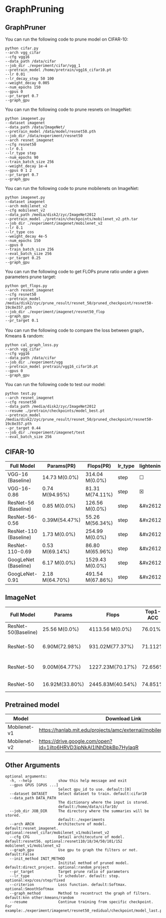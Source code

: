 # GraphPruning



## GraphPruner

You can run the following code to prune model on CIFAR-10:
```shell
python cifar.py 
--arch vgg_cifar 
--cfg vgg16 
--data_path /data/cifar 
--job_dir ./experiment/cifar/vgg_1 
--pretrain_model /home/pretrain/vgg16_cifar10.pt 
--lr 0.01 
--lr_decay_step 50 100 
--weight_decay 0.005  
--num_epochs 150 
--gpus 0
--pr_target 0.7 
--graph_gpu
```


 You can run the following code to prune resnets on ImageNet: 

```shell
python imagenet.py 
--dataset imagenet 
--data_path /data/ImageNet/ 
--pretrain_model /data/model/resnet50.pth 
--job_dir /data/experiment/resnet50 
--arch resnet_imagenet 
--cfg resnet50 
--lr 0.1 
--lr_type step
--num_epochs 90 
--train_batch_size 256 
--weight_decay 1e-4 
--gpus 0 1 2 
--pr_target 0.7 
--graph_gpu
```

 You can run the following code to prune mobilenets on ImageNet: 

```shell
python imagenet.py 
--dataset imagenet 
--arch mobilenet_v2 
--cfg mobilenet_v2 
--data_path /media/disk2/zyc/ImageNet2012 
--pretrain_model ./pretrain/checkpoints/mobilenet_v2.pth.tar 
--job_dir ./experiment/imagenet/mobilenet_v2 
--lr 0.1 
--lr_type cos
--weight_decay 4e-5 
--num_epochs 150 
--gpus 0  
--train_batch_size 256 
--eval_batch_size 256 
--pr_target 0.25
--graph_gpu
```

You can run the following code to get FLOPs prune ratio under a given parameters prune target:

```shell
python get_flops.py 
--arch resnet_imagenet 
--cfg resnet50 
--pretrain_model /media/disk2/zyc/prune_result/resnet_50/pruned_checkpoint/resnet50-19c8e357.pth 
--job_dir ./experiment/imagenet/resnet50_flop 
--graph_gpu 
--pr_target 0.1
```

You can run the following code to compare the loss between graph，Kmeans & random: 

```shell
python cal_graph_loss.py 
--arch vgg_cifar 
--cfg vgg16 
--data_path /data/cifar 
--job_dir ./experiment/vgg
--pretrain_model pretrain/vgg16_cifar10.pt 
--gpus 0 
--graph_gpu
```


You can run the following code to test our model:

```shell
python test.py
--arch resnet_imagenet 
--cfg resnet50 
--data_path /media/disk2/zyc/ImageNet2012 
--resume ./pretrain/checkpoints/model_best.pt 
--pretrain_model /media/disk2/zyc/prune_result/resnet_50/pruned_checkpoint/resnet50-19c8e357.pth 
--pr_target 0.44 
--job_dir ./experiment/imagenet/test 
--eval_batch_size 256
```
## CIFAR-10

| Full Model            | Params(PR)     | Flops(PR)       |lr_type | lightening | Accuracy | Model                                                        |
| --------------------- | -------------- | ----------------|------- | ---------- |-------- | ----------------------------------------------------------- |
| VGG-16 (Baseline)     | 14.73 M(0.0%)  | 314.04 M(0.0%)  | step   |  &#9744;   | 93.02%   | [pre-trained](https://drive.google.com/open?id=1sAax46mnA01qK6S_J5jFr19Qnwbl1gpm) |
| VGG-16-0.86           | 0.74 M(94.95%) | 81.31 M(74.11%) | step   |  &#x2612;   | 93.32%   | [pruned](https://drive.google.com/drive/folders/12LkQCfAPXHovR7mTYfOuyIfMuFoxaa4c?usp=sharing) |
| ResNet-56 (Baseline)  | 0.85 M(0.0%)   | 126.56 M(0.0%)  | step   |  &#x2612   | 93.26%   | [pre-trained](https://drive.google.com/open?id=1pt-LgK3kI_4ViXIQWuOP0qmmQa3p2qW5) |
| ResNet-56-0.56        | 0.39M(54.47%)  | 55.26 M(56.34%) | step   |  &#x2612   | 93.27%   | [pruned](https://drive.google.com/drive/folders/1Yijljk_-imnrlm8tPPq8UkXAdkSwp4MU?usp=sharing) |
| ResNet-110 (Baseline) | 1.73 M(0.0%)   | 254.99 M(0.0%)  | step   |  &#x2612   | 93.53%   | [pre-trained](https://drive.google.com/open?id=1Uqg8_J-q2hcsmYTAlRtknCSrkXDqYDMD) |
| ResNet-110-0.69       | 0.53 M(69.14%) | 86.80 M(65.96%) | step   |  &#x2612   | 93.71%   | [pruned](https://drive.google.com/drive/folders/1IrGVxCPBNHsd7LElehaRkHQhc1_Mvi15?usp=sharing) |
| GoogLeNet (Baseline)  | 6.17 M(0.0%)   | 1529.43 M(0.0%) | step   |  &#x2612   | 95.03%   | [pre-trained](https://drive.google.com/open?id=1YNno621EuTQTVY2cElf8YEue9J4W5BEd) |
| GoogLeNet-0.91        | 2.18 M(64.70%) | 491.54 M(67.86%)| step   |  &#x2612   | 94.85%   | [pruned](https://drive.google.com/drive/folders/1I0k-WBVFoLT0kzN1cROkNudSI3jAY8LG?usp=sharing) |






## ImageNet

| Full Model | Params         | Flops            | Top1-ACC | Top5-Acc | Model                                                 |
| ---------- | -------------- | ---------------- | -------- | -------- | ------------------------------------------------------------ |
| ResNet-50(Baseline) | 25.56 M(0.0%) | 4113.56 M(0.0%) | 76.01% | 92.96% | [Res50-Baseline](https://download.pytorch.org/models/resnet50-19c8e357.pth) |
| ResNet-50 | 6.90M(72.98%) | 931.02M(77.37%) | 71.112% | 90.424% | [ResNet-50-0.52](https://drive.google.com/drive/folders/1rTUfyCWWNtSsMNknPw2Ddo1WDzcxY4P8?usp=sharing) |
| ResNet-50  | 9.00M(64.77%) | 1227.23M(70.17%) | 72.656% | 91.085% | [ResNet-50-0.44](https://drive.google.com/drive/folders/1ICOf5k3yXEX6dOdZMaBqF4nCEeazrn3D?usp=sharing) |
| ResNet-50 | 16.92M(33.80%) | 2445.83M(40.54%) | 74.851% | 92.305% | [ResNet-50-0.2](https://drive.google.com/drive/folders/1XHPCS0SD2MBWdBfSiYYVymXe61gZVqu5?usp=sharing) |


## Pretrained model
| Model        | Download Link                                                |
| ------------ | ------------------------------------------------------------ |
| Mobilenet-v1 | https://hanlab.mit.edu/projects/amc/external/mobilenet_imagenet.pth.tar |
| Mobilenet-v2 | https://drive.google.com/open?id=1jlto6HRVD3ipNkAl1lNhDbkBp7HylaqR |


## Other Arguments

```shell
optional arguments:
  -h, --help            show this help message and exit
  --gpus GPUS [GPUS ...]
                        Select gpu_id to use. default:[0]
  --dataset DATASET     Select dataset to train. default:cifar10
  --data_path DATA_PATH
                        The dictionary where the input is stored.
                        default:/home/data/cifar10/
  --job_dir JOB_DIR     The directory where the summaries will be stored.
                        default:./experiments
  --arch ARCH           Architecture of model. default:resnet_imagenet. optional:resnet_cifar/mobilenet_v1/mobilenet_v2
  --cfg CFG             Detail architecuture of model. default:resnet56. optional:resnet110/18/34/50/101/152 mobilenet_v1/mobilenet_v2
  --graph_gpu           Use gpu to graph the filters or not. default:False
  --init_method INIT_METHOD
                        Initital method of pruned model. default:direct_project. optional:random_project
  --pr_target           Target prune ratio of parameters 
  --lr_type             lr scheduler. default: step. optional:exp/cos/step/fixed
  --criterion           Loss function. default:Softmax. optional:SmoothSoftmax
  --graph_method        Method to recontruct the graph of filters. default:knn other:kmeans/random
  --resume              Continue training from specific checkpoint. For example:./experiment/imagenet/resnet50_redidual/checkpoint/model_last.pt
```
